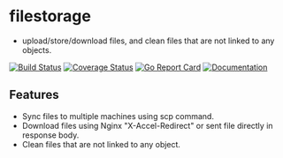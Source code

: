 # filestorage
- upload/store/download files, and clean files that are not linked to any objects.

[![Build Status](https://github.com/lovego/filestorage/actions/workflows/go.yml/badge.svg)](https://github.com/lovego/filestorage/actions/workflows/go.yml)
[![Coverage Status](https://coveralls.io/repos/github/lovego/filestorage/badge.svg?branch=master&1)](https://coveralls.io/github/lovego/filestorage)
[![Go Report Card](https://goreportcard.com/badge/github.com/lovego/filestorage)](https://goreportcard.com/report/github.com/lovego/filestorage)
[![Documentation](https://pkg.go.dev/badge/github.com/lovego/filestorage)](https://pkg.go.dev/github.com/lovego/filestorage@v0.1.2)

## Features
- Sync files to multiple machines using scp command.
- Download files using Nginx "X-Accel-Redirect" or sent file directly in response body.
- Clean files that are not linked to any object.


